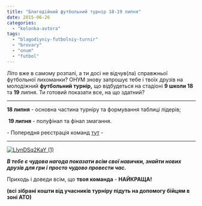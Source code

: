 ```yaml
---
title: "Благодійний футбольний турнір 18-19 липня"
date: 2015-06-26
categories: 
  - "kolonka-avtora"
tags: 
  - "blagodiyniy-futbolniy-turnir"
  - "brovary"
  - "onum"
  - "futbol"
---
```


Літо вже в самому розпалі, а ти досі не відчув(ла) справжньої футбольної лихоманки? ОНУМ знову запрошує тебе і твоїх друзів на молодіжний **футбольний турнір,** що відбудеться на стадіоні **9 школи 18** та **19** липня. Ти готовий показати все, на що здатний?

* * *

**18 липня** - основна частина турніру та формування таблиці лідерів;

 **19 липня** - полуфінал та фінал змагання.

\- Попередня реєстрація команд [тут](https://vk.com/topic-95720326_31864703) -

* * *

[![LlynDSq2KaY (1)](https://mpz.brovary.org/wp-content/uploads/2015/06/LlynDSq2KaY-1.jpg)](https://mpz.brovary.org/wp-content/uploads/2015/06/LlynDSq2KaY-1.jpg)

_**В тебе є чудова нагода показати всім свої навички, знайти нових друзів для гри і просто чудово провести час.**_

Приходь і доведи всім, що **твоя команда** - **НАЙКРАЩА!**

**(всі зібрані кошти від учасників турніру підуть на допомогу бійцям в зоні АТО)**
